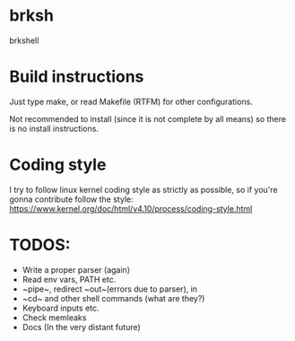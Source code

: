 # brksh
brkshell

# Build instructions
Just type make, or read Makefile (RTFM) for other configurations.

Not recommended to install (since it is not complete by all means) so there is no install instructions.

# Coding style
I try to follow linux kernel coding style as strictly as possible, so if you're gonna contribute follow the style:
https://www.kernel.org/doc/html/v4.10/process/coding-style.html

# TODOS:
- Write a proper parser (again)
- Read env vars, PATH etc.
- ~pipe~, redirect ~out~(errors due to parser), in
- ~cd~ and other shell commands (what are they?)
- Keyboard inputs etc.
- Check memleaks
- Docs (In the very distant future)
